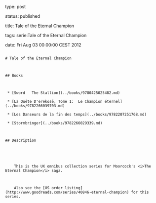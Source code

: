 type: post
status: published
title: Tale of the Eternal Champion
tags: serie:Tale of the Eternal Champion
date: Fri Aug 03 00:00:00 CEST 2012
~~~~~~
# Tale of the Eternal Champion

## Books

 * [Sword   The Stallion](../books/9780425025482.md)
 * [La Quête D'erekosë, Tome 1:  Le Champion éternel](../books/9782266039703.md)
 * [Les Danseurs de la fin des temps](../books/9782207251768.md)
 * [Stormbringer](../books/9782266029339.md)

## Description


    This is the UK omnibus collection series for Moorcock's <i>The Eternal Champion</i> saga.
    
    Also see the [US order listing](http://www.goodreads.com/series/40846-eternal-champion) for this series.



